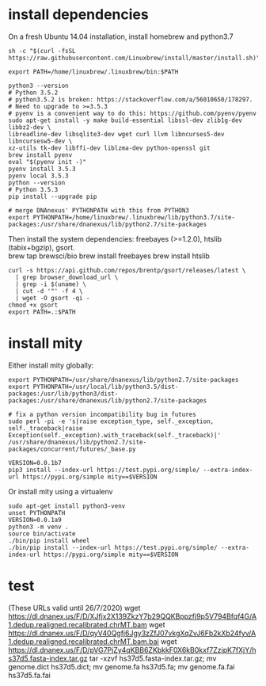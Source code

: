 # install dependencies 

On a fresh Ubuntu 14.04 installation, install homebrew and python3.7

    sh -c "$(curl -fsSL https://raw.githubusercontent.com/Linuxbrew/install/master/install.sh)"
    
    export PATH=/home/linuxbrew/.linuxbrew/bin:$PATH
    
    python3 --version
    # Python 3.5.2
    # python3.5.2 is broken: https://stackoverflow.com/a/56010650/178297. 
    # Need to upgrade to >=3.5.3
    # pyenv is a convenient way to do this: https://github.com/pyenv/pyenv
    sudo apt-get install -y make build-essential libssl-dev zlib1g-dev libbz2-dev \
    libreadline-dev libsqlite3-dev wget curl llvm libncurses5-dev libncursesw5-dev \
    xz-utils tk-dev libffi-dev liblzma-dev python-openssl git
    brew install pyenv
    eval "$(pyenv init -)"
    pyenv install 3.5.3
    pyenv local 3.5.3
    python --version
    # Python 3.5.3
    pip install --upgrade pip

    # merge DNAnexus' PYTHONPATH with this from PYTHON3
    export PYTHONPATH=/home/linuxbrew/.linuxbrew/lib/python3.7/site-packages:/usr/share/dnanexus/lib/python2.7/site-packages


Then install the system dependencies: freebayes (>=1.2.0), htslib (tabix+bgzip), gsort.        
    brew tap brewsci/bio
    brew install freebayes
    brew install htslib
    
    curl -s https://api.github.com/repos/brentp/gsort/releases/latest \
      | grep browser_download_url \
      | grep -i $(uname) \
      | cut -d '"' -f 4 \
      | wget -O gsort -qi -
    chmod +x gsort
    export PATH=.:$PATH

# install mity

Either install mity globally:

    export PYTHONPATH=/usr/share/dnanexus/lib/python2.7/site-packages
    export PYTHONPATH=/usr/local/lib/python3.5/dist-packages:/usr/lib/python3/dist-packages:/usr/share/dnanexus/lib/python2.7/site-packages
    
    # fix a python version incompatibility bug in futures
    sudo perl -pi -e 's|raise exception_type, self._exception, self._traceback|raise Exception(self._exception).with_traceback(self._traceback)|' /usr/share/dnanexus/lib/python2.7/site-packages/concurrent/futures/_base.py
    
    VERSION=0.0.1b7
    pip3 install --index-url https://test.pypi.org/simple/ --extra-index-url https://pypi.org/simple mity==$VERSION
    
Or install mity using a virtualenv

    sudo apt-get install python3-venv
    unset PYTHONPATH
    VERSION=0.0.1a9
    python3 -m venv .
    source bin/activate
    ./bin/pip install wheel
    ./bin/pip install --index-url https://test.pypi.org/simple/ --extra-index-url https://pypi.org/simple mity==$VERSION

# test
(These URLs valid until 26/7/2020)
    wget https://dl.dnanex.us/F/D/XJfjx2X139ZkzY7b29QQKBppzfj9p5V794Bfqf4G/A1.dedup.realigned.recalibrated.chrMT.bam
    wget https://dl.dnanex.us/F/D/qyV40Qgfj6Jgy3zZfJ07vkgXqZvJ6Fb2kXb24fyv/A1.dedup.realigned.recalibrated.chrMT.bam.bai
    wget https://dl.dnanex.us/F/D/pVG7PjZy4qKBB6ZKbkkF0X6kB0kxf7ZzjpK7fXjY/hs37d5.fasta-index.tar.gz
    tar -xzvf hs37d5.fasta-index.tar.gz; mv genome.dict hs37d5.dict; mv genome.fa hs37d5.fa; mv genome.fa.fai hs37d5.fa.fai

    
    
